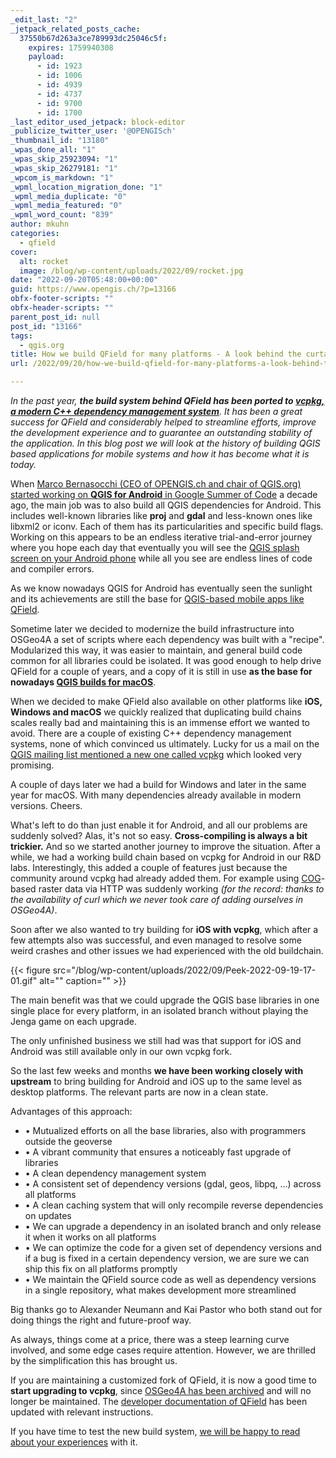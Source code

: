 ```yaml
---
_edit_last: "2"
_jetpack_related_posts_cache:
  37550b67d263a3ce789993dc25046c5f:
    expires: 1759940308
    payload:
      - id: 1923
      - id: 1006
      - id: 4939
      - id: 4737
      - id: 9700
      - id: 1700
_last_editor_used_jetpack: block-editor
_publicize_twitter_user: '@OPENGISch'
_thumbnail_id: "13180"
_wpas_done_all: "1"
_wpas_skip_25923094: "1"
_wpas_skip_26279181: "1"
_wpcom_is_markdown: "1"
_wpml_location_migration_done: "1"
_wpml_media_duplicate: "0"
_wpml_media_featured: "0"
_wpml_word_count: "839"
author: mkuhn
categories:
  - qfield
cover:
  alt: rocket
  image: /blog/wp-content/uploads/2022/09/rocket.jpg
date: "2022-09-20T05:48:00+00:00"
guid: https://www.opengis.ch/?p=13166
obfx-footer-scripts: ""
obfx-header-scripts: ""
parent_post_id: null
post_id: "13166"
tags:
  - qgis.org
title: How we build QField for many platforms - A look behind the curtain
url: /2022/09/20/how-we-build-qfield-for-many-platforms-a-look-behind-the-curtain/

---
```

_In the past year, **the build system behind QField has been ported to [vcpkg, a modern C++ dependency management system](https://vcpkg.io/en/index.html)**. It has been a great success for QField and considerably helped to streamline efforts, improve the development experience and to guarantee an outstanding stability of the application. In this blog post we will look at the history of building QGIS based applications for mobile systems and how it has become what it is today._

When [Marco Bernasocchi (CEO of OPENGIS.ch and chair of QGIS.org) started working on **QGIS for Android** in Google Summer of Code](/2011/08/24/gsoc-2011-final-report/) a decade ago, the main job was to also build all QGIS dependencies for Android. This includes well-known libraries like **proj** and **gdal** and less-known ones like libxml2 or iconv. Each of them has its particularities and specific build flags. Working on this appears to be an endless iterative trial-and-error journey where you hope each day that eventually you will see the [QGIS splash screen on your Android phone](/2021/06/08/qfieldcloud-now-opensource-happy-10-years-of-field-mapping-with-qgis/) while all you see are endless lines of code and compiler errors.

As we know nowadays QGIS for Android has eventually seen the sunlight and its achievements are still the base for [QGIS-based mobile apps like QField](https://qfield.org/).

Sometime later we decided to modernize the build infrastructure into OSGeo4A a set of scripts where each dependency was built with a "recipe". Modularized this way, it was easier to maintain, and general build code common for all libraries could be isolated. It was good enough to help drive QField for a couple of years, and a copy of it is still in use **as the base for nowadays [QGIS builds for macOS](https://github.com/qgis/QGIS-Mac-Packager/tree/master/qgis_deps)**.

When we decided to make QField also available on other platforms like **iOS, Windows and macOS** we quickly realized that duplicating build chains scales really bad and maintaining this is an immense effort we wanted to avoid. There are a couple of existing C++ dependency management systems, none of which convinced us ultimately. Lucky for us a mail on the [QGIS mailing list mentioned a new one called vcpkg](https://www.mail-archive.com/qgis-developer@lists.osgeo.org/msg52302.html) which looked very promising.

A couple of days later we had a build for Windows and later in the same year for macOS. With many dependencies already available in modern versions. Cheers.

What's left to do than just enable it for Android, and all our problems are suddenly solved? Alas, it's not so easy. **Cross-compiling is always a bit trickier.** And so we started another journey to improve the situation. After a while, we had a working build chain based on vcpkg for Android in our R&D labs. Interestingly, this added a couple of features just because the community around vcpkg had already added them. For example using [COG](https://www.cogeo.org/)-based raster data via HTTP was suddenly working _(for the record: thanks to the availability of curl which we never took care of adding ourselves in OSGeo4A)_.

Soon after we also wanted to try building for **iOS with vcpkg**, which after a few attempts also was successful, and even managed to resolve some weird crashes and other issues we had experienced with the old buildchain.

{{< figure src="/blog/wp-content/uploads/2022/09/Peek-2022-09-19-17-01.gif" alt="" caption="" >}}

The main benefit was that we could upgrade the QGIS base libraries in one single place for every platform, in an isolated branch without playing the Jenga game on each upgrade.

The only unfinished business we still had was that support for iOS and Android was still available only in our own vcpkg fork.

So the last few weeks and months **we have been working closely with upstream** to bring building for Android and iOS up to the same level as desktop platforms. The relevant parts are now in a clean state.

Advantages of this approach:

- • Mutualized efforts on all the base libraries, also with programmers outside the geoverse
- • A vibrant community that ensures a noticeably fast upgrade of libraries
- • A clean dependency management system
- • A consistent set of dependency versions (gdal, geos, libpq, ...) across all platforms
- • A clean caching system that will only recompile reverse dependencies on updates
- • We can upgrade a dependency in an isolated branch and only release it when it works on all platforms
- • We can optimize the code for a given set of dependency versions and if a bug is fixed in a certain dependency version, we are sure we can ship this fix on all platforms promptly
- • We maintain the QField source code as well as dependency versions in a single repository, what makes development more streamlined

Big thanks go to Alexander Neumann and Kai Pastor who both stand out for doing things the right and future-proof way.

As always, things come at a price, there was a steep learning curve involved, and some edge cases require attention. However, we are thrilled by the simplification this has brought us.

If you are maintaining a customized fork of QField, it is now a good time to **start upgrading to vcpkg**, since [OSGeo4A has been archived](https://github.com/opengisch/OSGeo4A) and will no longer be maintained. The [developer documentation of QField](https://github.com/opengisch/QField/blob/master/doc/dev.md) has been updated with relevant instructions.

If you have time to test the new build system, [we will be happy to read about your experiences](https://github.com/opengisch/QField/discussions) with it.
